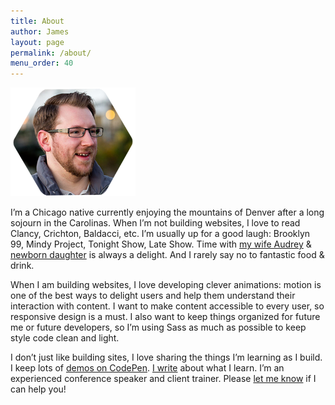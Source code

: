 ```yaml
---
title: About
author: James
layout: page
permalink: /about/
menu_order: 40
---
```

<img class="alignleft" src="/images/headshot.png" alt="James Steinbach: Profile Photo" width="200" height="174" style="shape-outside:url(/images/headshot.png);shape-margin:1em;"/>

I&#8217;m a Chicago native currently enjoying the mountains of Denver after a long sojourn in the Carolinas. When I&#8217;m not building websites, I love to read Clancy, Crichton, Baldacci, etc. I&#8217;m usually up for a good laugh: Brooklyn 99, Mindy Project, Tonight Show, Late Show. Time with [my wife Audrey][1] & [newborn daughter][2] is always a delight. And I rarely say no to fantastic food &amp; drink.

When I am building websites, I love developing clever animations: motion is one of the best ways to delight users and help them understand their interaction with content. I want to make content accessible to every user, so responsive design is a must. I also want to keep things organized for future me or future developers, so I&#8217;m using Sass as much as possible to keep style code clean and light.

I don&#8217;t just like building sites, I love sharing the things I&#8217;m learning as I build. I keep lots of [demos on CodePen][3]. [I write][4] about what I learn. I&#8217;m an experienced conference speaker and client trainer. Please [let me know][5] if I can help you!

 [1]: http://audreysteinbach.com/ "Audrey Steinbach"
 [2]: http://babysteinbach.com "Baby Steinbach"
 [3]: http://codepen.io/jdsteinbach/ "James Steinbach: CodePen Profile"
 [4]: /blog/ "Read web design / development articles I've written!"
 [5]: /contact/ "Send me an email if I can help you with training, a talk, or guest-blogging."
